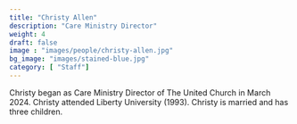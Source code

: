 ```yaml
---
title: "Christy Allen"
description: "Care Ministry Director"
weight: 4
draft: false
image : "images/people/christy-allen.jpg"
bg_image: "images/stained-blue.jpg"
category: [ "Staff"]
---
```


Christy began as Care Ministry Director of The United Church in March 2024. Christy attended Liberty University (1993). Christy is married and has three children. 

